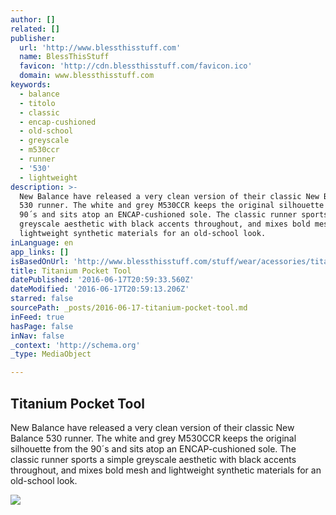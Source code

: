 ```yaml
---
author: []
related: []
publisher:
  url: 'http://www.blessthisstuff.com'
  name: BlessThisStuff
  favicon: 'http://cdn.blessthisstuff.com/favicon.ico'
  domain: www.blessthisstuff.com
keywords:
  - balance
  - titolo
  - classic
  - encap-cushioned
  - old-school
  - greyscale
  - m530ccr
  - runner
  - '530'
  - lightweight
description: >-
  New Balance have released a very clean version of their classic New Balance
  530 runner. The white and grey M530CCR keeps the original silhouette from the
  90´s and sits atop an ENCAP-cushioned sole. The classic runner sports a simple
  greyscale aesthetic with black accents throughout, and mixes bold mesh and
  lightweight synthetic materials for an old-school look.
inLanguage: en
app_links: []
isBasedOnUrl: 'http://www.blessthisstuff.com/stuff/wear/acessories/titanium-pocket-tool/'
title: Titanium Pocket Tool
datePublished: '2016-06-17T20:59:33.560Z'
dateModified: '2016-06-17T20:59:13.206Z'
starred: false
sourcePath: _posts/2016-06-17-titanium-pocket-tool.md
inFeed: true
hasPage: false
inNav: false
_context: 'http://schema.org'
_type: MediaObject

---
```

<article style=""><h1>Titanium Pocket Tool</h1><p>New Balance have released a very clean version of their classic New Balance 530 runner. The white and grey M530CCR keeps the original silhouette from the 90´s and sits atop an ENCAP-cushioned sole. The classic runner sports a simple greyscale aesthetic with black accents throughout, and mixes bold mesh and lightweight synthetic materials for an old-school look.</p><img src="http://cdn.blessthisstuff.com/imagens/stuff/titanium-pocket-tool.jpg" /></article>
